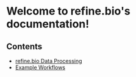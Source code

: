 Welcome to refine.bio's documentation!
======================================

## Contents

* [refine.bio Data Processing](main_text.md)
* [Example Workflows](getting_started.md)
